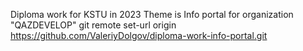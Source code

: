 Diploma work for KSTU in 2023
Theme is Info portal for organization "QAZDEVELOP"
git remote set-url origin https://github.com/ValeriyDolgov/diploma-work-info-portal.git

